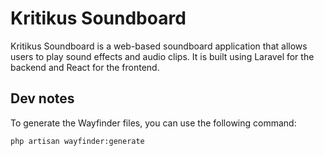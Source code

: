 
# Kritikus Soundboard
Kritikus Soundboard is a web-based soundboard application that allows users to play sound effects and audio clips. It is built using Laravel for the backend and React for the frontend.

## Dev notes

To generate the Wayfinder files, you can use the following command:

```bash
php artisan wayfinder:generate
```
